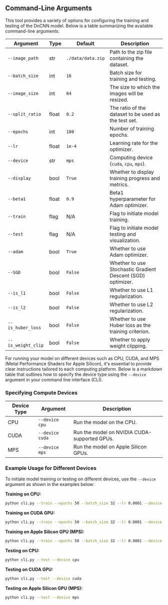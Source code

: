 ## Command-Line Arguments

This tool provides a variety of options for configuring the training and testing of the DnCNN model. Below is a table summarizing the available command-line arguments.

| Argument           | Type  | Default           | Description                                                 |
| ------------------ | ----- | ----------------- | ----------------------------------------------------------- |
| `--image_path`     | str   | `./data/data.zip` | Path to the zip file containing the dataset.                |
| `--batch_size`     | int   | `16`              | Batch size for training and testing.                        |
| `--image_size`     | int   | `64`              | The size to which the images will be resized.               |
| `--split_ratio`    | float | `0.2`             | The ratio of the dataset to be used as the test set.        |
| `--epochs`         | int   | `100`             | Number of training epochs.                                  |
| `--lr`             | float | `1e-4`            | Learning rate for the optimizer.                            |
| `--device`         | str   | `mps`             | Computing device (`cuda`, `cpu`, `mps`).                    |
| `--display`        | bool  | `True`            | Whether to display training progress and metrics.           |
| `--beta1`          | float | `0.9`             | Beta1 hyperparameter for Adam optimizer.                    |
| `--train`          | flag  | N/A               | Flag to initiate model training.                            |
| `--test`           | flag  | N/A               | Flag to initiate model testing and visualization.           |
| `--adam`           | bool  | `True`            | Whether to use Adam optimizer.                              |
| `--SGD`            | bool  | `False`           | Whether to use Stochastic Gradient Descent (SGD) optimizer. |
| `--is_l1`          | bool  | `False`           | Whether to use L1 regularization.                           |
| `--is_l2`          | bool  | `False`           | Whether to use L2 regularization.                           |
| `--is_huber_loss`  | bool  | `False`           | Whether to use Huber loss as the training criterion.        |
| `--is_weight_clip` | bool  | `False`           | Whether to apply weight clipping.                           |

For running your model on different devices such as CPU, CUDA, and MPS (Metal Performance Shaders for Apple Silicon), it's essential to provide clear instructions tailored to each computing platform. Below is a markdown table that outlines how to specify the device type using the `--device` argument in your command line interface (CLI).

### Specifying Compute Devices

| Device Type | Argument        | Description                                  |
| ----------- | --------------- | -------------------------------------------- |
| CPU         | `--device cpu`  | Run the model on the CPU.                    |
| CUDA        | `--device cuda` | Run the model on NVIDIA CUDA-supported GPUs. |
| MPS         | `--device mps`  | Run the model on Apple Silicon GPUs.         |

### Example Usage for Different Devices

To initiate model training or testing on different devices, use the `--device` argument as shown in the examples below:

**Training on CPU:**

```bash
python cli.py --train --epochs 50 --batch_size 32 --lr 0.0001 --device cpu ..... # Based on your requirements
```

**Training on CUDA GPU:**

```bash
python cli.py --train --epochs 50 --batch_size 32 --lr 0.0001 --device cuda .....  # Based on your requirements
```

**Training on Apple Silicon GPU (MPS):**

```bash
python cli.py --train --epochs 50 --batch_size 32 --lr 0.0001 --device mps ......  # Based on your requirements
```

**Testing on CPU:**

```bash
python cli.py --test --device cpu
```

**Testing on CUDA GPU:**

```bash
python cli.py --test --device cuda
```

**Testing on Apple Silicon GPU (MPS):**

```bash
python cli.py --test --device mps
```
